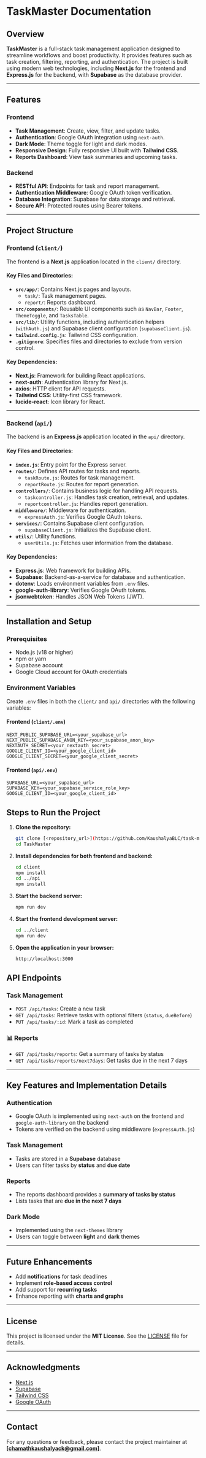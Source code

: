 # TaskMaster Documentation

## Overview

**TaskMaster** is a full-stack task management application designed to streamline workflows and boost productivity. It provides features such as task creation, filtering, reporting, and authentication. The project is built using modern web technologies, including **Next.js** for the frontend and **Express.js** for the backend, with **Supabase** as the database  provider.

---

## Features

### **Frontend**
- **Task Management**: Create, view, filter, and update tasks.
- **Authentication**: Google OAuth integration using `next-auth`.
- **Dark Mode**: Theme toggle for light and dark modes.
- **Responsive Design**: Fully responsive UI built with **Tailwind CSS**.
- **Reports Dashboard**: View task summaries and upcoming tasks.

### **Backend**
- **RESTful API**: Endpoints for task and report management.
- **Authentication Middleware**: Google OAuth token verification.
- **Database Integration**: Supabase for data storage and retrieval.
- **Secure API**: Protected routes using Bearer tokens.

---

## Project Structure

### **Frontend (`client/`)**
The frontend is a **Next.js** application located in the `client/` directory.

#### Key Files and Directories:
- **`src/app/`**: Contains Next.js pages and layouts.
  - `task/`: Task management pages.
  - `report/`: Reports dashboard.
- **`src/components/`**: Reusable UI components such as `NavBar`, `Footer`, `ThemeToggle`, and `TasksTable`.
- **`src/lib/`**: Utility functions, including authentication helpers (`withAuth.js`) and Supabase client configuration (`supabaseClient.js`).
- **`tailwind.config.js`**: Tailwind CSS configuration.
- **`.gitignore`**: Specifies files and directories to exclude from version control.

#### Key Dependencies:
- **Next.js**: Framework for building React applications.
- **next-auth**: Authentication library for Next.js.
- **axios**: HTTP client for API requests.
- **Tailwind CSS**: Utility-first CSS framework.
- **lucide-react**: Icon library for React.

---

### **Backend (`api/`)**
The backend is an **Express.js** application located in the `api/` directory.

#### Key Files and Directories:
- **`index.js`**: Entry point for the Express server.
- **`routes/`**: Defines API routes for tasks and reports.
  - `taskRoute.js`: Routes for task management.
  - `reportRoute.js`: Routes for report generation.
- **`controllers/`**: Contains business logic for handling API requests.
  - `taskcontroller.js`: Handles task creation, retrieval, and updates.
  - `reportcontroller.js`: Handles report generation.
- **`middleware/`**: Middleware for authentication.
  - `expressAuth.js`: Verifies Google OAuth tokens.
- **`services/`**: Contains Supabase client configuration.
  - `supabaseClient.js`: Initializes the Supabase client.
- **`utils/`**: Utility functions.
  - `userUtils.js`: Fetches user information from the database.

#### Key Dependencies:
- **Express.js**: Web framework for building APIs.
- **Supabase**: Backend-as-a-service for database and authentication.
- **dotenv**: Loads environment variables from `.env` files.
- **google-auth-library**: Verifies Google OAuth tokens.
- **jsonwebtoken**: Handles JSON Web Tokens (JWT).

---

## Installation and Setup

### **Prerequisites**
- Node.js (v18 or higher)
- npm or yarn
- Supabase account
- Google Cloud account for OAuth credentials

### **Environment Variables**
Create `.env` files in both the `client/` and `api/` directories with the following variables:

#### **Frontend (`client/.env`)**
```env
NEXT_PUBLIC_SUPABASE_URL=<your_supabase_url>
NEXT_PUBLIC_SUPABASE_ANON_KEY=<your_supabase_anon_key>
NEXTAUTH_SECRET=<your_nextauth_secret>
GOOGLE_CLIENT_ID=<your_google_client_id>
GOOGLE_CLIENT_SECRET=<your_google_client_secret>
```

#### **Frontend (`api/.env`)**
```env
SUPABASE_URL=<your_supabase_url>
SUPABASE_KEY=<your_supabase_service_role_key>
GOOGLE_CLIENT_ID=<your_google_client_id>
```

## Steps to Run the Project

1. **Clone the repository:**
   ```bash
   git clone [<repository_url>](https://github.com/KaushalyaBLC/task-master.git)
   cd TaskMaster
   ```
2. **Install dependencies for both frontend and backend:**
   ```bash
   cd client
   npm install
   cd ../api
   npm install
   ```
3. **Start the backend server:**
   ```bash
   npm run dev
   ```
4. **Start the frontend development server:**
   ```bash
   cd ../client
   npm run dev
   ```

5. **Open the application in your browser:**
   ```bash
   http://localhost:3000
   ```

## API Endpoints

### Task Management

- `POST /api/tasks`: Create a new task  
- `GET /api/tasks`: Retrieve tasks with optional filters (`status`, `dueBefore`)  
- `PUT /api/tasks/:id`: Mark a task as completed  

### 📊 Reports

- `GET /api/tasks/reports`: Get a summary of tasks by status  
- `GET /api/tasks/reports/next7days`: Get tasks due in the next 7 days  

---

## Key Features and Implementation Details

### Authentication

- Google OAuth is implemented using `next-auth` on the frontend and `google-auth-library` on the backend  
- Tokens are verified on the backend using middleware (`expressAuth.js`)

### Task Management

- Tasks are stored in a **Supabase** database  
- Users can filter tasks by **status** and **due date**

### Reports

- The reports dashboard provides a **summary of tasks by status**  
- Lists tasks that are **due in the next 7 days**

### Dark Mode

- Implemented using the `next-themes` library  
- Users can toggle between **light** and **dark** themes

---

## Future Enhancements

- Add **notifications** for task deadlines  
- Implement **role-based access control**  
- Add support for **recurring tasks**  
- Enhance reporting with **charts and graphs**

---


## License

This project is licensed under the **MIT License**. See the [LICENSE](./LICENSE) file for details.

---

## Acknowledgments

- [Next.js](https://nextjs.org/)  
- [Supabase](https://supabase.io/)  
- [Tailwind CSS](https://tailwindcss.com/)  
- [Google OAuth](https://developers.google.com/identity)

---

## Contact

For any questions or feedback, please contact the project maintainer at **[chamathkaushalyack@gmail.com]**.
